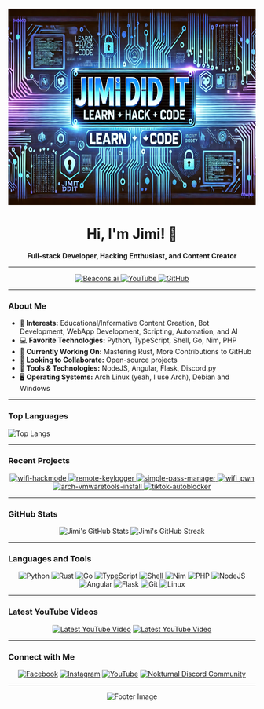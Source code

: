 <!-- Your banner image -->
<p align="center">
  <img src="https://github.com/jimididit/jimididit/blob/main/titlecard.webp" alt="Header image" width="800" height="400">
</p>

<h1 align="center">Hi, I'm Jimi! 👋</h1>
<p align="center">
  <strong>Full-stack Developer, Hacking Enthusiast, and Content Creator</strong>
</p>

---

<p align="center">
  <a href="https://beacons.ai/jimi.did.it">
    <img src="https://img.shields.io/badge/See%20more%20from%20@jimi.did.it-1abc9c?style=flat-square&logo=Beacons.ai&logoColor=white" alt="Beacons.ai" />
  </a>
  <a href="https://www.youtube.com/@jimididit/videos">
    <img src="https://img.shields.io/badge/YouTube-red?style=flat-square&logo=YouTube&logoColor=white" alt="YouTube" />
  </a>
  <a href="https://github.com/NokAcademy">
    <img src="https://img.shields.io/badge/GitHub-@NokAcademy-181717?style=flat-square&logo=github&logoColor=white" alt="GitHub" />
  </a>
</p>

---

### About Me
- 🌟 **Interests:** Educational/Informative Content Creation, Bot Development, WebApp Development, Scripting, Automation, and AI
- 💻 **Favorite Technologies:** Python, TypeScript, Shell, Go, Nim, PHP
- 🌱 **Currently Working On:** Mastering Rust, More Contributions to GitHub
- 🤝 **Looking to Collaborate:** Open-source projects
- 🔧 **Tools & Technologies:** NodeJS, Angular, Flask, Discord.py 
- 🖥️ **Operating Systems:** Arch Linux (yeah, I use Arch), Debian and Windows

---

### Top Languages

![Top Langs](https://github-readme-stats.vercel.app/api/top-langs/?username=jimididit&langs_count=5&layout=donut&size_weight=0.5&count_weight=0.5)

---

### Recent Projects
<p align="center">
  <a href="https://github.com/jimididit/wifi-hackmode">
    <img src="https://github-readme-stats.vercel.app/api/pin/?username=jimididit&repo=wifi-hackmode&theme=nightowl" alt="wifi-hackmode" />
  </a>
   <a href="https://github.com/jimididit/remote-keylogger">
    <img src="https://github-readme-stats.vercel.app/api/pin/?username=jimididit&repo=remote-keylogger&theme=nightowl" alt="remote-keylogger" />
  </a>
  <a href="https://github.com/jimididit/simple-pass-manager">
    <img src="https://github-readme-stats.vercel.app/api/pin/?username=jimididit&repo=simple-pass-manager&theme=nightowl" alt="simple-pass-manager" />
  </a>
  <a href="https://github.com/jimididit/wifi_pwn">
    <img src="https://github-readme-stats.vercel.app/api/pin/?username=jimididit&repo=wifi_pwn&theme=nightowl" alt="wifi_pwn" />
  </a>
  <a href="https://github.com/jimididit/arch-vmwaretools-install">
    <img src="https://github-readme-stats.vercel.app/api/pin/?username=jimididit&repo=arch-vmwaretools-install&theme=nightowl" alt="arch-vmwaretools-install" />
  </a>
  <a href="https://github.com/jimididit/tiktok-autoblocker">
    <img src="https://github-readme-stats.vercel.app/api/pin/?username=jimididit&repo=tiktok-autoblocker&theme=nightowl" alt="tiktok-autoblocker" />
  </a>
</p>

---

### GitHub Stats
<p align="center">
  <img src="https://github-readme-stats.vercel.app/api?username=jimididit&show_icons=true&theme=nightowl" alt="Jimi's GitHub Stats" />
  <img src="https://github-readme-streak-stats.herokuapp.com/?user=jimididit&theme=nightowl" alt="Jimi's GitHub Streak" />
</p>

---

### Languages and Tools
<p align="center">
  <img src="https://img.shields.io/badge/Python-3776AB?style=flat-square&logo=python&logoColor=white" alt="Python" />
  <img src="https://img.shields.io/badge/Rust-000000?style=flat-square&logo=rust&logoColor=white" alt="Rust" />
  <img src="https://img.shields.io/badge/Go-00ADD8?style=flat-square&logo=go&logoColor=white" alt="Go" />
  <img src="https://img.shields.io/badge/TypeScript-007ACC?style=flat-square&logo=typescript&logoColor=white" alt="TypeScript" />
  <img src="https://img.shields.io/badge/Shell-4EAA25?style=flat-square&logo=gnu-bash&logoColor=white" alt="Shell" />
  <img src="https://img.shields.io/badge/Nim-FFE953?style=flat-square&logo=nim&logoColor=black" alt="Nim" />
  <img src="https://img.shields.io/badge/PHP-777BB4?style=flat-square&logo=php&logoColor=white" alt="PHP" />
  <img src="https://img.shields.io/badge/NodeJS-339933?style=flat-square&logo=nodedotjs&logoColor=white" alt="NodeJS" />
  <img src="https://img.shields.io/badge/Angular-DD0031?style=flat-square&logo=angular&logoColor=white" alt="Angular" />
  <img src="https://img.shields.io/badge/Flask-000000?style=flat-square&logo=flask&logoColor=white" alt="Flask" />
  <img src="https://img.shields.io/badge/Git-F05032?style=flat-square&logo=git&logoColor=white" alt="Git" />
  <img src="https://img.shields.io/badge/Linux-FCC624?style=flat-square&logo=linux&logoColor=black" alt="Linux" />
</p>

---

### Latest YouTube Videos
<!-- Replace with your own YouTube API or manually update -->
<p align="center">
  <a href="https://www.youtube.com/watch?v=t3AEzpG_VwA"><img src="https://i9.ytimg.com/vi_webp/t3AEzpG_VwA/mqdefault.webp?v=65fb7ee2&sqp=CMTYlLMG&rs=AOn4CLBIgK2Ni8NPvk6V0rQ5e2xax4htaA" alt="Latest YouTube Video" width="300" /></a>
  <a href="https://www.youtube.com/watch?v=nA06yEHYqv8&t=1s"><img src="https://i9.ytimg.com/vi_webp/nA06yEHYqv8/mqdefault.webp?v=66045629&sqp=CMTYlLMG&rs=AOn4CLA5N9x4IVlY5p4KjqIeu7E7AM-sCw" alt="Latest YouTube Video" width="300" /></a>
</p>

---

### Connect with Me
<p align="center">
  <a href="https://www.facebook.com/realjimididitit"><img src="https://img.shields.io/badge/Facebook-1877F2?style=flat-square&logo=facebook&logoColor=white" alt="Facebook" /></a>
  <a href="https://www.instagram.com/jimi.did.it"><img src="https://img.shields.io/badge/Instagram-E4405F?style=flat-square&logo=instagram&logoColor=white" alt="Instagram" /></a>
  <a href="https://www.youtube.com/@jimididit"><img src="https://img.shields.io/badge/YouTube-red?style=flat-square&logo=youtube&logoColor=white" alt="YouTube" /></a>
  <a href="https://discord.com/invite/4GTJJ28w"><img src="https://img.shields.io/badge/Discord-7289DA?style=flat-square&logo=discord&logoColor=white" alt="Nokturnal Discord Community" /></a>
</p>

---

<p align="center">
  <img src="https://jimididit.com/assets/image/hosting/github-footer@800w.jpg" alt="Footer Image" width="800" height="120">
</p>


<!---
jimididit/jimididit is a ✨ special ✨ repository because its `README.md` (this file) appears on your GitHub profile.
You can click the Preview link to take a look at your changes.
--->
